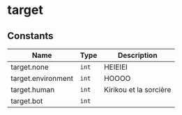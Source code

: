 # target
## Constants
| Name | Type | Description |
| --- | --- | ---|
| target.none |`int`| HEIEIEI|
| target.environment |`int`| HOOOO|
| target.human |`int`| Kirikou et la sorcière|
| target.bot |`int`| |

